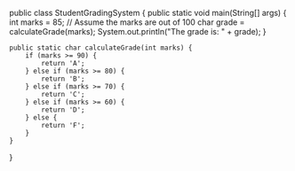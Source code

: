 public class StudentGradingSystem {
    public static void main(String[] args) {
        int marks = 85; // Assume the marks are out of 100
        char grade = calculateGrade(marks);
        System.out.println("The grade is: " + grade);
    }

    public static char calculateGrade(int marks) {
        if (marks >= 90) {
            return 'A';
        } else if (marks >= 80) {
            return 'B';
        } else if (marks >= 70) {
            return 'C';
        } else if (marks >= 60) {
            return 'D';
        } else {
            return 'F';
        }
    }
}
